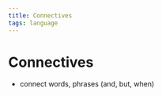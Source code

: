 ```yaml
---
title: Connectives
tags: language
---
```


# Connectives
- connect words, phrases (and, but, when)


























































































